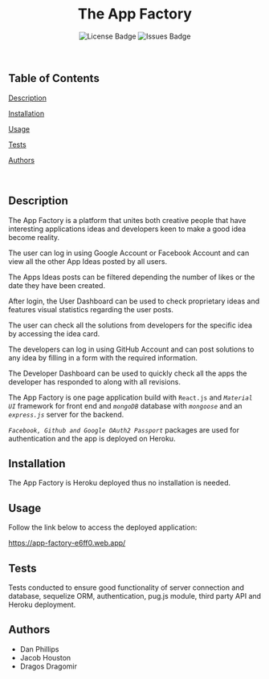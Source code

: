 <h1 align="center">The App Factory</h1>

<div align="center">
  <img src="https://img.shields.io/github/license/phillidp1989/project-3" alt="License Badge" />
  <img src="https://img.shields.io/github/issues/phillidp1989/project-3" alt="Issues Badge"/>
</div>

<br/>
<br/>

## Table of Contents

[Description](#description)

[Installation](#installation)

[Usage](#usage)

[Tests](#tests)

[Authors](#authors)

<br>

## Description

The App Factory is a platform that unites both creative people that have interesting applications ideas and developers keen to make a good idea become reality.

The user can log in using Google Account or Facebook Account and can view all the other App Ideas posted by all users.

The Apps Ideas posts can be filtered depending the number of likes or the date they have been created.

After login, the User Dashboard can be used to check proprietary ideas and features visual statistics regarding the user posts.

The user can check all the solutions from developers for the specific idea by accessing the idea card.

The developers can log in using GitHub Account and can post solutions to any idea by filling in a form with the required information.

The Developer Dashboard can be used to quickly check all the apps the developer has responded to along with all revisions.

The App Factory is one page application build with `React.js` and _`Material UI`_ framework for front end and _`mongoDB`_ database with _`mongoose`_ and an _`express.js`_ server for the backend.

_`Facebook, Github and Google OAuth2 Passport`_ packages are used for authentication and the app is deployed on Heroku.

## Installation

The App Factory is Heroku deployed thus no installation is needed.

## Usage

Follow the link below to access the deployed application:

https://app-factory-e6ff0.web.app/

## Tests

Tests conducted to ensure good functionality of server connection and database, sequelize ORM, authentication, pug.js module, third party API and Heroku deployment.

## Authors

- Dan Phillips
- Jacob Houston
- Dragos Dragomir

